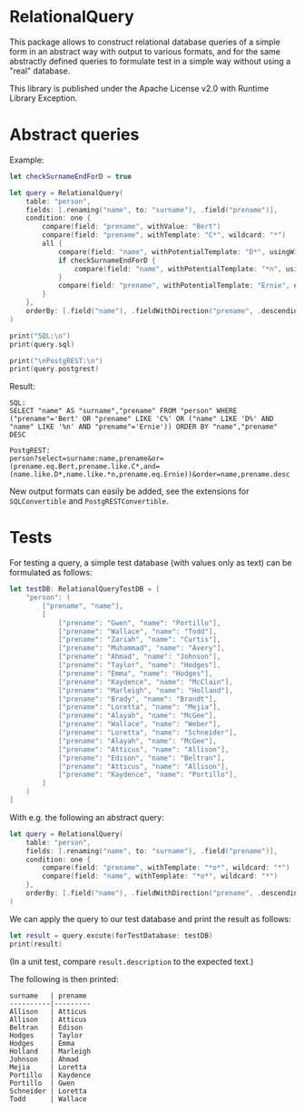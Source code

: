 # RelationalQuery

This package allows to construct relational database queries of a simple form in an abstract way with output to various formats, and for the same abstractly defined queries to formulate test in a simple way without using a "real" database.

This library is published under the Apache License v2.0 with Runtime Library Exception.

# Abstract queries

Example:

```swift
let checkSurnameEndForD = true

let query = RelationalQuery(
    table: "person",
    fields: [.renaming("name", to: "surname"), .field("prename")],
    condition: one {
        compare(field: "prename", withValue: "Bert")
        compare(field: "prename", withTemplate: "C*", wildcard: "*")
        all {
            compare(field: "name", withPotentialTemplate: "D*", usingWildcard: "*")
            if checkSurnameEndForD {
                compare(field: "name", withPotentialTemplate: "*n", usingWildcard: "*")
            }
            compare(field: "prename", withPotentialTemplate: "Ernie", usingWildcard: "*")
        }
    },
    orderBy: [.field("name"), .fieldWithDirection("prename", .descending)]
)

print("SQL:\n")
print(query.sql)

print("\nPostgREST:\n")
print(query.postgrest)
```

Result:

```text
SQL:
SELECT "name" AS "surname","prename" FROM "person" WHERE ("prename"='Bert' OR "prename" LIKE 'C%' OR ("name" LIKE 'D%' AND "name" LIKE '%n' AND "prename"='Ernie')) ORDER BY "name","prename" DESC

PostgREST:
person?select=surname:name,prename&or=(prename.eq.Bert,prename.like.C*,and=(name.like.D*,name.like.*n,prename.eq.Ernie))&order=name,prename.desc
```

New output formats can easily be added, see the extensions for `SQLConvertible` and `PostgRESTConvertible`.

# Tests

For testing a query, a simple test database (with values only as text) can be formulated as follows:

```swift
let testDB: RelationalQueryTestDB = [
    "person": (
        ["prename", "name"],
        [
            ["prename": "Gwen", "name": "Portillo"], 
            ["prename": "Wallace", "name": "Todd"], 
            ["prename": "Zariah", "name": "Curtis"], 
            ["prename": "Muhammad", "name": "Avery"], 
            ["prename": "Ahmad", "name": "Johnson"], 
            ["prename": "Taylor", "name": "Hodges"],
            ["prename": "Emma", "name": "Hodges"], 
            ["prename": "Kaydence", "name": "McClain"], 
            ["prename": "Marleigh", "name": "Holland"], 
            ["prename": "Brady", "name": "Brandt"], 
            ["prename": "Loretta", "name": "Mejia"], 
            ["prename": "Alayah", "name": "McGee"], 
            ["prename": "Wallace", "name": "Weber"], 
            ["prename": "Loretta", "name": "Schneider"], 
            ["prename": "Alayah", "name": "McGee"], 
            ["prename": "Atticus", "name": "Allison"], 
            ["prename": "Edison", "name": "Beltran"], 
            ["prename": "Atticus", "name": "Allison"], 
            ["prename": "Kaydence", "name": "Portillo"], 
        ]
    )
]
```

With e.g. the following an abstract query:

```swift
let query = RelationalQuery(
    table: "person",
    fields: [.renaming("name", to: "surname"), .field("prename")],
    condition: one {
        compare(field: "prename", withTemplate: "*o*", wildcard: "*")
        compare(field: "name", withTemplate: "*o*", wildcard: "*")
    },
    orderBy: [.field("name"), .fieldWithDirection("prename", .descending)]
)
```

We can apply the query to our test database and print the result as follows:

```swift
let result = query.excute(forTestDatabase: testDB)
print(result)
```

(In a unit test, compare `result.description` to the expected text.)

The following is then printed:

```text
surname   | prename 
----------|---------
Allison   | Atticus 
Allison   | Atticus 
Beltran   | Edison  
Hodges    | Taylor  
Hodges    | Emma    
Holland   | Marleigh
Johnson   | Ahmad   
Mejia     | Loretta 
Portillo  | Kaydence
Portillo  | Gwen    
Schneider | Loretta 
Todd      | Wallace 
```
